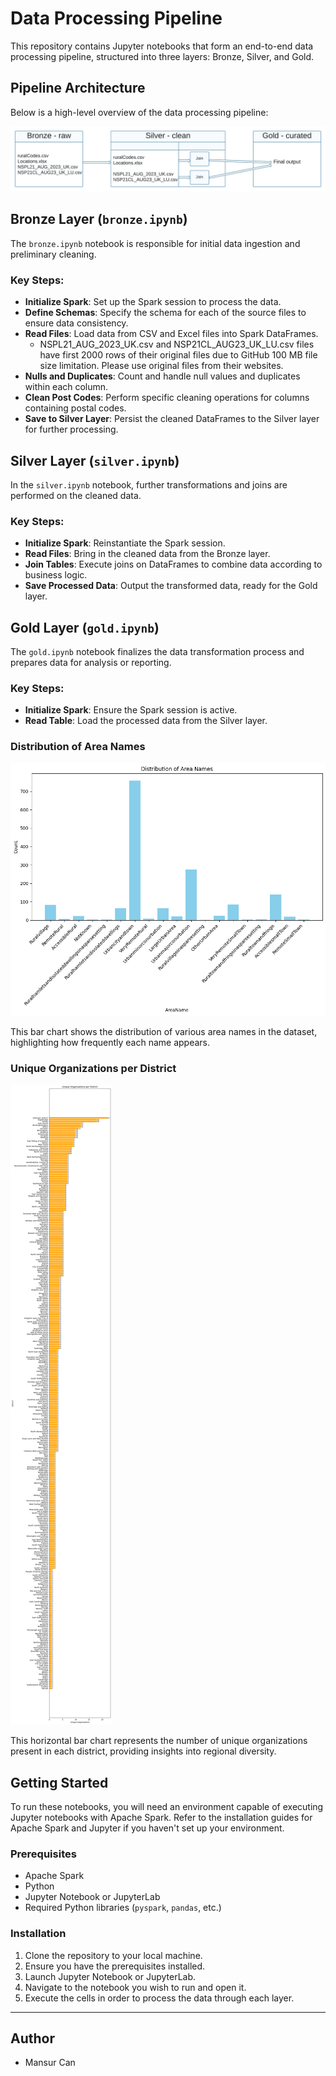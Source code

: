 # Data Processing Pipeline

This repository contains Jupyter notebooks that form an end-to-end data processing pipeline, structured into three layers: Bronze, Silver, and Gold.

## Pipeline Architecture

Below is a high-level overview of the data processing pipeline:

![Data Lake Architecture](images/architect.jpeg "Data Lake Architecture")

## Bronze Layer (`bronze.ipynb`)

The `bronze.ipynb` notebook is responsible for initial data ingestion and preliminary cleaning.

### Key Steps:

- **Initialize Spark**: Set up the Spark session to process the data.
- **Define Schemas**: Specify the schema for each of the source files to ensure data consistency.
- **Read Files**: Load data from CSV and Excel files into Spark DataFrames.
  - NSPL21_AUG_2023_UK.csv and NSP21CL_AUG23_UK_LU.csv files have first 2000 rows of their original files due to GitHub 100 MB file size limitation. Please use original files from their websites.
- **Nulls and Duplicates**: Count and handle null values and duplicates within each column.
- **Clean Post Codes**: Perform specific cleaning operations for columns containing postal codes.
- **Save to Silver Layer**: Persist the cleaned DataFrames to the Silver layer for further processing.

## Silver Layer (`silver.ipynb`)

In the `silver.ipynb` notebook, further transformations and joins are performed on the cleaned data.

### Key Steps:

- **Initialize Spark**: Reinstantiate the Spark session.
- **Read Files**: Bring in the cleaned data from the Bronze layer.
- **Join Tables**: Execute joins on DataFrames to combine data according to business logic.
- **Save Processed Data**: Output the transformed data, ready for the Gold layer.

## Gold Layer (`gold.ipynb`)

The `gold.ipynb` notebook finalizes the data transformation process and prepares data for analysis or reporting.

### Key Steps:

- **Initialize Spark**: Ensure the Spark session is active.
- **Read Table**: Load the processed data from the Silver layer.

### Distribution of Area Names

![Distribution of Area Names](images/plot1.png "Distribution of Area Names")

This bar chart shows the distribution of various area names in the dataset, highlighting how frequently each name appears.

### Unique Organizations per District

![Unique Organizations per District](images/plot2.png "Unique Organizations per District")

This horizontal bar chart represents the number of unique organizations present in each district, providing insights into regional diversity.

## Getting Started

To run these notebooks, you will need an environment capable of executing Jupyter notebooks with Apache Spark. Refer to the installation guides for Apache Spark and Jupyter if you haven't set up your environment.

### Prerequisites

- Apache Spark
- Python
- Jupyter Notebook or JupyterLab
- Required Python libraries (`pyspark`, `pandas`, etc.)

### Installation

1. Clone the repository to your local machine.
2. Ensure you have the prerequisites installed.
3. Launch Jupyter Notebook or JupyterLab.
4. Navigate to the notebook you wish to run and open it.
5. Execute the cells in order to process the data through each layer.

---

## Author

- Mansur Can
